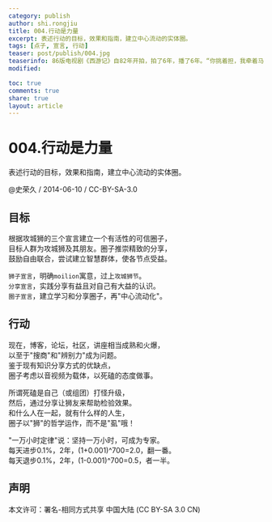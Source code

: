 ```yaml
---
category: publish
author: shi.rongjiu
title: 004.行动是力量
excerpt: 表述行动的目标，效果和指南，建立中心流动的实体圈。
tags: [点子, 宣言, 行动]
teaser: post/publish/004.jpg
teaserinfo: 86版电视剧《西游记》自82年开拍，拍了6年，播了6年。“你挑着担，我牵着马，迎来日出送走晚霞……”，有热泪盈眶的感觉么？
modified: 

toc: true
comments: true
share: true
layout: article
---
```


# 004.行动是力量

表述行动的目标，效果和指南，建立中心流动的实体圈。

@史荣久 / 2014-06-10 / CC-BY-SA-3.0 

## 目标

根据攻城狮的三个宣言建立一个有活性的可信圈子，  
目标人群为攻城狮及其朋友。圈子推崇精致的分享，  
鼓励自由联合，尝试建立智慧群体，使各节点受益。

`狮子宣言`，明确`moilion`寓意，过上`攻城狮节`。  
`分享宣言`，实践分享有益且对自己有大益的认识。  
`圈子宣言`，建立学习和分享圈子，再"中心流动化"。  

## 行动

现在，博客，论坛，社区，讲座相当成熟和火爆，  
以至于"搜商"和"辨别力"成为问题。  
鉴于现有知识分享方式的优缺点，  
圈子考虑以音视频为载体，以死磕的态度做事。  

所谓死磕是自己（或组团）打怪升级，  
然后，通过分享让狮友来帮助检验效果。  
和什么人在一起，就有什么样的人生，  
圈子以"狮"的哲学运作，而不是"虱"哦！

"一万小时定律"说：坚持一万小时，可成为专家。  
每天进步0.1%，2年，(1+0.001)^700=2.0，翻一番。  
每天退步0.1%，2年，(1-0.001)^700=0.5，者一半。

## 声明

本文许可：署名-相同方式共享 中国大陆 (CC BY-SA 3.0 CN)
